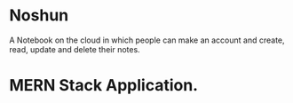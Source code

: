 # Noshun
A Notebook on the cloud in which people can make an account and create, read, update and delete their notes.
# MERN Stack Application.
